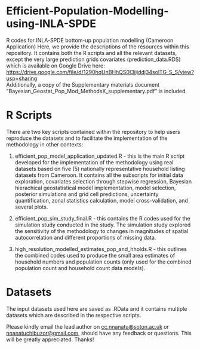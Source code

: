 # Efficient-Population-Modelling-using-INLA-SPDE
R codes for INLA-SPDE bottom-up population modelling (Cameroon Application)
Here, we provide the descriptions of the resources within this repository. It contains both the R scripts and all the relevant datasets, except the very large prediction grids covariates (prediction_data.RDS) which is available on Google Drive here: https://drive.google.com/file/d/1290hqUnBHhQS0I3iijddj34solTG-S_S/view?usp=sharing  
Additionally, a copy of the Supplementary materials document "Bayesian_Geostat_Pop_Mod_MethodsX_supplementary.pdf" is included. 

# R Scripts
There are two key scripts contained within the repository to help users reproduce the datasets and to facilitate the implementation of the methodology in other contexts:

1) efficient_pop_model_application_updated.R - this is the main R script developed for the implementation of the methodology using real datasets based on five (5) nationally representative household listing datasets from Cameroon. It contains all the subscripts for initial data exploration, covariates selection through stepwise regression, Bayesian hierachical geostatistical model implementation, model selection, posterior simulations and grid cell predictions, uncertainty quantification, zonal statistics calculation, model cross-validation, and several plots.
   
2)  efficient_pop_sim_study_final.R - this contains the R codes used for the simulation study conducted in the study. The simulation study explored the sensitivity of the methodology to changes in magnitudes of spatial autocorrelation and different proportions of missing data.

3) high_resolution_modelled_estimates_pop_and_hholds.R - this outlines the combined codes used to produce the small area estimates of household numbers and population counts (only used for the combined population count and household count data models).

# Datasets 
The input datasets used here are saved as .RData and it contains multiple datasets which are described in the respective scripts. 

Please kindly email the lead author on cc.nnanatu@soton.ac.uk or nnanatuchibuzor@gmail.com, should have any feedback or questions. This will be greatly appreciated. Thanks!
